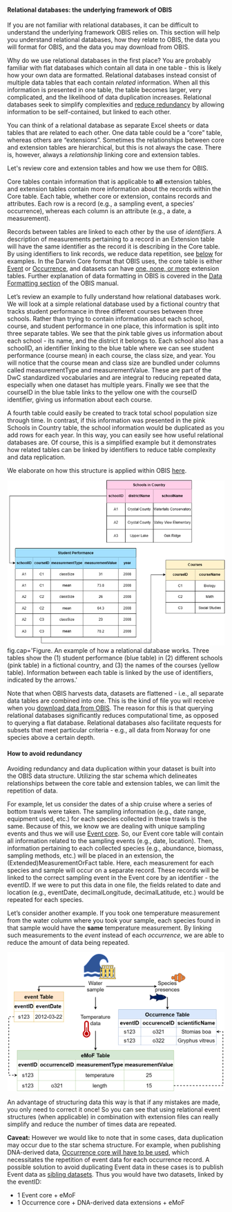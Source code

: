#### Relational databases: the underlying framework of OBIS

If you are not familiar with relational databases, it can be difficult to understand the underlying framework OBIS relies on. This section will help you understand relational databases, how they relate to OBIS, the data you will format for OBIS, and the data you may download from OBIS. 

Why do we use relational databases in the first place? You are probably familiar with flat databases which contain all data in one table - this is likely how your own data are formatted. Relational databases instead consist of multiple data tables that each contain _related_ information. When all this information is presented in one table, the table becomes larger, very complicated, and the likelihood of data duplication increases. Relational databases seek to simplify complexities and [reduce redundancy](relational_db.html#how-to-avoid-redundancy) by allowing information to be self-contained, but linked to each other.

You can think of a relational database as separate Excel sheets or data tables that are related to each other. One data table could be a “core” table, whereas others are “extensions”. Sometimes the relationships between core and extension tables are hierarchical, but this is not always the case. There is, however, always a _relationship_ linking core and extension tables. 

Let's review core and extension tables and how we use them for OBIS.

Core tables contain information that is applicable to **all** extension tables, and extension tables contain more information about the records within the Core table. Each table, whether core or extension, contains records and attributes. Each row is a record (e.g., a sampling event, a species’ occurrence), whereas each column is an attribute (e.g., a date, a measurement). 

Records between tables are linked to each other by the use of _identifiers_. A description of measurements pertaining to a record in an Extension table will have the same identifier as the record it is describing in the Core table. By using identifiers to link records, we reduce data repetition, see [below](relational_db.html#how-to-avoid-redundancy) for examples. In the Darwin Core format that OBIS uses, the core table is either [Event](https://manual.obis.org/data_format.html#when-to-use-event-core) or [Occurrence](https://manual.obis.org/data_format.html#when-to-use-occurrence-core), and datasets can have [one, none, or more](formatting.html#extensions-accepted-by-OBIS) extension tables. Further explanation of data formatting in OBIS is covered in the [Data Formatting section](formatting.html) of the OBIS manual.

Let’s review an example to fully understand how relational databases work. We will look at a simple relational database used by a fictional country that tracks student performance in three different courses between three schools. Rather than trying to contain information about each school, course, and student performance in one place, this information is split into three separate tables. We see that the pink table gives us information about each school - its name, and the district it belongs to. Each school also has a schoolID, an identifier linking to the blue table where we can see student performance (course mean) in each course, the class size, and year. You will notice that the course mean and class size are bundled under columns called measurementType and measurementValue. These are part of the DwC standardized vocabularies and are integral to reducing repeated data, especially when one dataset has multiple years. Finally we see that the courseID in the blue table links to the yellow one with the courseID identifier, giving us information about each course. 

A fourth table could easily be created to track total school population size through time. In contrast, if this information was presented in the pink Schools in Country table, the school information would be duplicated as you add rows for each year. In this way, you can easily see how useful relational databases are. Of course, this is a simplified example but it demonstrates how related tables can be linked by identifiers to reduce table complexity and data replication.

We elaborate on how this structure is applied within OBIS [here](formatting.html#dataset-structure).

<img src="images/RelationalDB.drawio.png" alt="Diagram of relational databases showing how three tables are linked by unique indentifiers" class="img-responsive"/>
fig.cap='Figure. An example of how a relational database works. Three tables show the (1) student performance (blue table) in (2) different schools (pink table) in a fictional country, and (3) the names of the courses (yellow table). Information between each table is linked by the use of identifiers, indicated by the arrows.'

Note that when OBIS harvests data, datasets are flattened - i.e., all separate data tables are combined into one. This is the kind of file you will receive when you [download data from OBIS](access.html). The reason for this is that querying relational databases significantly reduces computational time, as opposed to querying a flat database. Relational databases also facilitate requests for subsets that meet particular criteria - e.g., all data from Norway for one species above a certain depth. 

#### How to avoid redundancy 
Avoiding redundancy and data duplication within your dataset is built into the OBIS data structure. Utilizing the star schema which delineates relationships between the core table and extension tables, we can limit the repetition of data. 

For example, let us consider the dates of a ship cruise where a series of bottom trawls were taken. The sampling information (e.g., date range, equipment used, etc.) for each species collected in these trawls is the same. Because of this, we know we are dealing with unique sampling events and thus we will use [Event core](format_event.html). So, our Event core table will contain all information related to the sampling events (e.g., date, location). Then, information pertaining to each collected species (e.g., abundance, biomass, sampling methods, etc.) will be placed in an extension, the (Extended)MeasurementOrFact table. Here, each measurement for each species and sample will occur on a separate record. These records will be linked to the correct sampling event in the Event core by an identifier - the eventID. If we were to put this data in one file, the fields related to date and location (e.g., eventDate, decimalLongitude, decimalLatitude, etc.) would be repeated for each species.

Let’s consider another example. If you took one temperature measurement from the water column where you took your sample, each species found in that sample would have the **same** temperature measurement. By linking such measurements to the _event_ instead of each _occurrence_, we are able to reduce the amount of data being repeated. 

<img src="images/OBISsampling-example.png" class="img-responsive"/>

An advantage of structuring data this way is that if any mistakes are made, you only need to correct it once! So you can see that using relational event structures (when applicable) in combination with extension files can really simplify and reduce the number of times data are repeated.

**Caveat:** However we would like to note that in some cases, data duplication may occur due to the star schema structure. For example, when publishing DNA-derived data, [Occurrence core will have to be used](https://docs.gbif.org/publishing-dna-derived-data/1.0/en/#data-packaging-and-mapping), which necessitates the repetition of event data for each occurrence record. A possible solution to avoid duplicating Event data in these cases is to publish Event data as [sibling datasets](https://discourse.gbif.org/t/sibling-datasets-to-overcome-dwcarchive-star-schema-limitation-2/3401/2). Thus you would have two datasets, linked by the eventID:

* 1 Event core + eMoF
* 1 Occurrence core + DNA-derived data extensions + eMoF
